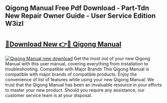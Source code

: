 ## Qigong Manual Free Pdf Download - Part-Tdn New Repair Owner Guide - User Service Edition W3izl

# <h2><a href="http://cf25979.oget.top/?id=Qigong+Manual">🔗Download New 👉🔴 Qigong Manual</a></h2>

[![Qigong Manual new download](https://i.imgur.com/5g1atiW.png)](http://cf25979.oget.top/?id=Qigong+Manual)
Get the most out of your new Qigong Manual with this user manual, covering everything from installation to troubleshooting. Compatible with Major Brands This Qigong Manual is compatible with major brands of compatible products. Enjoy the convenience of list of features while using your new Qigong Manual. We trust that the Qigong Manual has been an invaluable resource in your efforts to master your new product. Should you require any assistance, our customer service team is at your disposal.
